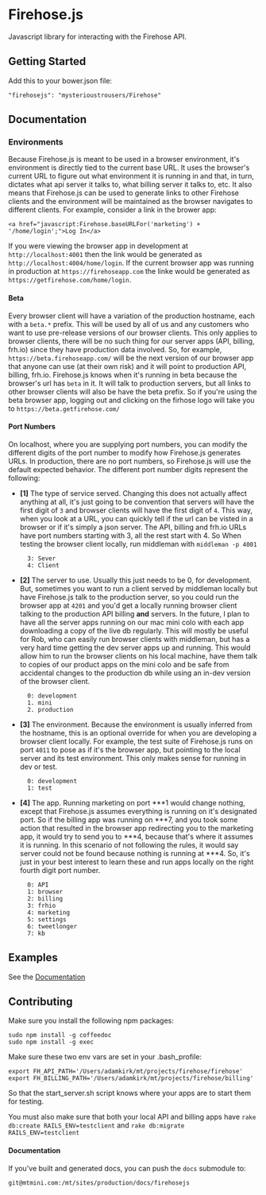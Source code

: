 # Firehose.js

Javascript library for interacting with the Firehose API.

## Getting Started

Add this to your bower.json file:

    "firehosejs": "mysterioustrousers/Firehose"

## Documentation

### Environments

Because Firehose.js is meant to be used in a browser environment, it's environment is directly tied to the current base URL. It uses the browser's current URL to figure out what environment it is running in and that, in turn, dictates what api server it talks to, what billing server it talks to, etc. It also means that Firehose.js can be used to generate links to other Firehose clients and the environment will be maintained as the browser navigates to different clients. For example,
consider a link in the brower app:

    <a href="javascript:Firehose.baseURLFor('marketing') + '/home/login';">Log In</a>
    
If you were viewing the browser app in development at `http://localhost:4001` then the link would be generated as `http://localhost:4004/home/login`. If the current browser app was running in production at `https://firehoseapp.com` the linke would be generated as `https://getfirehose.com/home/login`.

#### Beta

Every browser client will have a variation of the production hostname, each with a `beta.*` prefix. This will be used by all of us and any customers who want to use pre-release versions of our browser clients. This only applies to browser clients, there will be no such thing for our server apps (API, billing, frh.io) since they have production data involved. So, for example, `https://beta.firehoseapp.com/` will be the next version of our browser app that anyone can use (at their own risk) and it will point to production API, billing, frh.io. Firehose.js knows when it's running in beta because the browser's url has `beta` in it. It will talk to production servers, but all links to other browser clients will also be have the beta prefix. So if you're using the beta browser app, logging out and clicking on the firhose logo will take you to `https://beta.getfirehose.com/`

#### Port Numbers

On localhost, where you are supplying port numbers, you can modify the different digits of the port number to modify how Firehose.js generates URLs. In production, there are no port numbers, so Firehose.js will use the default expected behavior. The different port number digits represent the following:

* **[1]** The type of service served. Changing this does not actually affect anything at all, it's just going to be convention that servers will have the first digit of `3` and browser clients will have the first digit of `4`. This way, when you look at a URL, you can quickly tell if the url can be visted in a browser or if it's simply a json server. The API, billing and frh.io URLs have port numbers starting with 3, all the rest start with 4. So When testing the browser client locally, run middleman with `middleman -p 4001` 

    	3: Sever
    	4: Client

* **[2]** The server to use. Usually this just needs to be 0, for development. But, sometimes you want to run a client served by middleman locally but have Firehose.js talk to the production server, so you could run the browser app at `4201` and you'd get a locally running browser client talking to the production API billing **and** servers. In the future, I plan to have all the server apps running on our mac mini colo with each app downloading a copy of the live db regularly. This will mostly be useful for Rob, who can easily run browser clients with middleman, but has a very hard time getting the dev server apps up and running. This would allow him to run the browser clients on his local machine, have them talk to copies of our product apps on the mini colo and be safe from accidental changes to the production db while using an in-dev version
of the browser client.

    	0: development
    	1. mini
    	2. production
    
* **[3]** The environment. Because the environment is usually inferred from the hostname, this is an optional override for when you are developing a browser client locally. For example, the test suite of Firehose.js runs on port `4011` to pose as if it's the browser app, but pointing to the local server and its test environment. This only makes sense for running in dev or test.

		0: development
		1: test
		
* **[4]** The app. Running marketing on port \*\*\*1 would change nothing, except that Firehose.js assumes everything is running on it's designated port. So if the billing app was running on \*\*\*7, and you took some action that resulted in the browser app redirecting you to the marketing app, it would try to send you to \*\*\*4, because that's where it assumes it is running. In this scenario of not following the rules, it would say server could not be found because nothing is running at \*\*\*4. So, it's just in your best interest to learn these and run apps locally on the right fourth digit port number.

    	0: API   
    	1: browser
    	2: billing 
		3: frhio    
    	4: marketing 
    	5: settings   
    	6: tweetlonger 
    	7: kb          




## Examples

See the [Documentation](https://docs.firehoseapp.com/firehosejs)

## Contributing

Make sure you install the following npm packages:

    sudo npm install -g coffeedoc
    sudo npm install -g exec
    
Make sure these two env vars are set in your .bash_profile:

    export FH_API_PATH='/Users/adamkirk/mt/projects/firehose/firehose'
    export FH_BILLING_PATH='/Users/adamkirk/mt/projects/firehose/billing'
    
So that the start_server.sh script knows where your apps are to start them for testing.

You must also make sure that both your local API and billing apps have `rake db:create RAILS_ENV=testclient` and `rake db:migrate RAILS_ENV=testclient`


#### Documentation

If you've built and generated docs, you can push the `docs` submodule to:

    git@mtmini.com:/mt/sites/production/docs/firehosejs